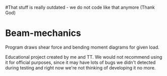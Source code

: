 #That stuff is really outdated - we do not code like that anymore (Thank God)
# Beam-mechanics
Program draws shear force and bending moment diagrams for given load.

Educational project created by me and TT. We would not recommend using it for official purposes, since it may have lots of bugs we didn't detected during testing and right now we're not thinking of developing it no more. 
